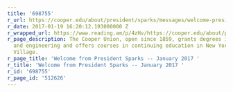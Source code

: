 ```yaml
---
title: '698755'
r_url: https://cooper.edu/about/president/sparks/messages/welcome-president-sparks-january-2017
r_date: 2017-01-19 16:20:12.193000000 Z
r_wrapped_url: https://www.reading.am/p/4zHv/https://cooper.edu/about/president/sparks/messages/welcome-president-sparks-january-2017
r_page_description: The Cooper Union, open since 1859, grants degrees in art, architecture
  and engineering and offers courses in continuing education in New York City's East
  Village.
r_page_title: 'Welcome from President Sparks -- January 2017 '
r_title: 'Welcome from President Sparks -- January 2017 '
r_id: '698755'
r_page_id: '512626'
---
```



